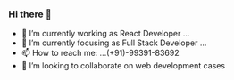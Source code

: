 ### Hi there 👋
- 🔭 I’m currently working as React Developer ...
- 🌱 I’m currently focusing as Full Stack Developer ...
- 📫 How to reach me: ...(+91)-99391-83692
-  👯 I’m looking to collaborate on web development cases
<!--
**erDeep64930/erDeep64930** is a ✨ _special_ ✨ repository because its `README.md` (this file) appears on your GitHub profile.

Here are some ideas to get you started:

- 🔭 I’m currently working as React Developer ...
- 🌱 I’m currently focusing as Full Stack Developer ...
- 👯 I’m looking to collaborate on web development cases
- 💬 Ask me about ...
- 📫 How to reach me: ...(+91)-99391-83692
-->
